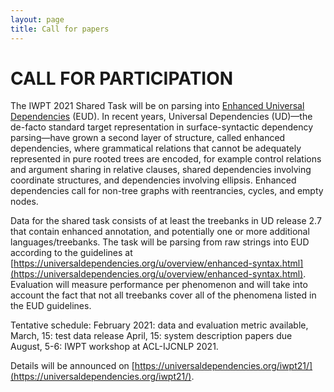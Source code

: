 ```yaml
---
layout: page
title: Call for papers
---
```


# CALL FOR PARTICIPATION

The IWPT 2021 Shared Task will be on parsing into [Enhanced Universal Dependencies](https://universaldependencies.org/u/overview/enhanced-syntax.html) (EUD).
In recent years, Universal Dependencies (UD)—the de-facto standard target
representation in surface-syntactic dependency parsing—have grown a second
layer of structure, called enhanced dependencies, where grammatical relations
that cannot be adequately represented in pure rooted trees are encoded, for
example control relations and argument sharing in relative clauses, shared
dependencies involving coordinate structures, and dependencies involving
ellipsis. Enhanced dependencies call for non-tree graphs with reentrancies,
cycles, and empty nodes.

Data for the shared task consists of at least the treebanks in UD release 2.7
that contain enhanced annotation, and potentially one or more additional
languages/treebanks. The task will be parsing from raw strings into EUD
according to the guidelines at [https://universaldependencies.org/u/overview/enhanced-syntax.html](https://universaldependencies.org/u/overview/enhanced-syntax.html).
Evaluation will measure performance per phenomenon and will take into account
the fact that not all treebanks cover all of the phenomena listed in the EUD
guidelines.

Tentative schedule:
February 2021: data and evaluation metric available,
March, 15: test data release
April, 15: system description papers due
August, 5-6: IWPT workshop at ACL-IJCNLP 2021.

Details will be announced on [https://universaldependencies.org/iwpt21/](https://universaldependencies.org/iwpt21/).

